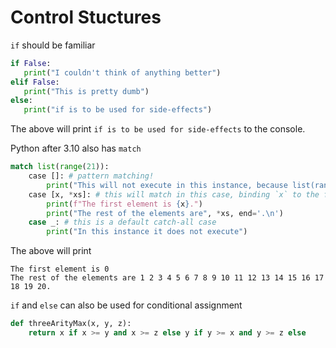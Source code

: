 # Control Stuctures
`if` should be familiar
 ```py
 if False:
    print("I couldn't think of anything better")
elif False:
    print("This is pretty dumb")
else:
    print("if is to be used for side-effects")
```
The above will print `if is to be used for side-effects` to the console.

Python after 3.10 also has `match`
```py
match list(range(21)):
    case []: # pattern matching!
        print("This will not execute in this instance, because list(range(21)) does not look like []")
    case [x, *xs]: # this will match in this case, binding `x` to the first element and the rest to `xs`
        print(f"The first element is {x}.")
        print("The rest of the elements are", *xs, end='.\n')
    case _: # this is a default catch-all case
        print("In this instance it does not execute")
```
The above will print
```
The first element is 0
The rest of the elements are 1 2 3 4 5 6 7 8 9 10 11 12 13 14 15 16 17 18 19 20.
```
`if` and `else` can also be used for conditional assignment
```py
def threeArityMax(x, y, z):
    return x if x >= y and x >= z else y if y >= x and y >= z else 
```
